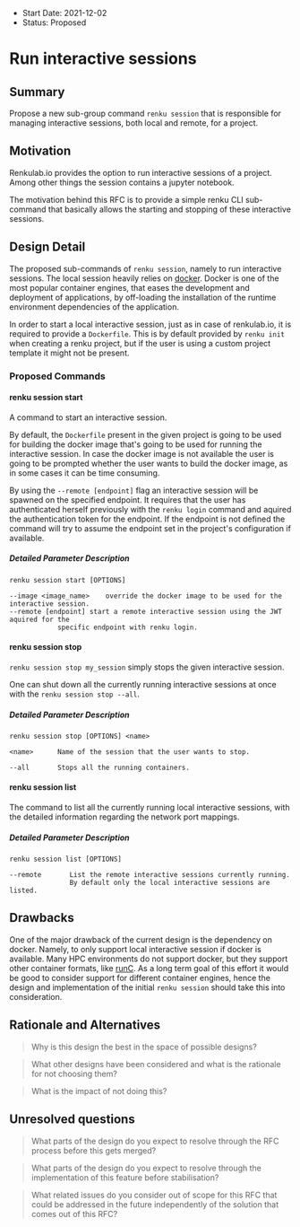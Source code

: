 - Start Date: 2021-12-02
- Status: Proposed

# Run interactive sessions

## Summary

Propose a new sub-group command `renku session` that is responsible for
managing interactive sessions, both local and remote, for a project.

## Motivation

Renkulab.io provides the option to run interactive sessions of a project. Among other things the session
contains a jupyter notebook.

The motivation behind this RFC is to provide a simple renku CLI sub-command that basically allows the
starting and stopping of these interactive sessions.

## Design Detail

The proposed sub-commands of `renku session`, namely to run interactive sessions. The local session heavily relies on
[docker](https://www.docker.com/). Docker is one of the most popular container engines, that eases the development
and deployment of applications, by off-loading the installation of the runtime environment dependencies of the
application.

In order to start a local interactive session, just as in case of renkulab.io, it is required to provide
a `Dockerfile`. This is by default provided by `renku init` when creating a renku project, but if the user
is using a custom project template it might not be present.

### Proposed Commands

#### renku session start

A command to start an interactive session.

By default, the `Dockerfile` present in the given project is going to be used for building the docker image
that's going to be used for running the interactive session. In case the docker image is not available the
user is going to be prompted whether the user wants to build the docker image, as in some cases it can be
time consuming.

By using the `--remote [endpoint]` flag an interactive session will be spawned on the specified endpoint. It requires
that the user has authenticated herself previously with the `renku login` command and aquired the authentication
token for the endpoint.	If the endpoint is not defined the command will try to assume the endpoint set in the project's
configuration if available.

##### Detailed Parameter Description

```
renku session start [OPTIONS]

--image <image_name>	override the docker image to be used for the interactive session.
--remote [endpoint]	start a remote interactive session using the JWT aquired for the
			specific endpoint with renku login.

```

#### renku session stop

`renku session stop my_session` simply stops the given interactive session.

One can shut down all the currently running interactive sessions at once with the `renku session stop --all`.

##### Detailed Parameter Description

```
renku session stop [OPTIONS] <name>

<name>      Name of the session that the user wants to stop.

--all       Stops all the running containers.

```

#### renku session list

The command to list all the currently running local interactive sessions, with the detailed information regarding
the network port mappings.

##### Detailed Parameter Description

```
renku session list [OPTIONS]

--remote       List the remote interactive sessions currently running.
               By default only the local interactive sessions are listed.

```

## Drawbacks

One of the major drawback of the current design is the dependency on docker. Namely, to only support local
interactive session if docker is available. Many HPC environments do not support docker, but they support
other container formats, like [runC](https://github.com/opencontainers/runc). As a long term goal of this
effort it would be good to consider support for different container engines, hence the design and implementation
of the initial `renku session` should take this into consideration.

## Rationale and Alternatives

> Why is this design the best in the space of possible designs?

> What other designs have been considered and what is the rationale for not choosing them?

> What is the impact of not doing this?

## Unresolved questions

> What parts of the design do you expect to resolve through the RFC process before this gets merged?

> What parts of the design do you expect to resolve through the implementation of this feature before stabilisation?

> What related issues do you consider out of scope for this RFC that could be addressed in the future independently of the solution that comes out of this RFC?
